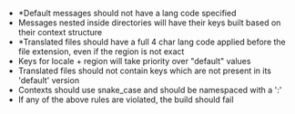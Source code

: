 - \*Default messages should not have a lang code specified
- Messages nested inside directories will have their keys built based on their context structure
- \*Translated files should have a full 4 char lang code applied before the file extension, even if the region is not exact
- Keys for locale + region will take priority over "default" values
- Translated files should not contain keys which are not present in its 'default' version
- Contexts should use snake_case and should be namespaced with a ':'
- If any of the above rules are violated, the build should fail
